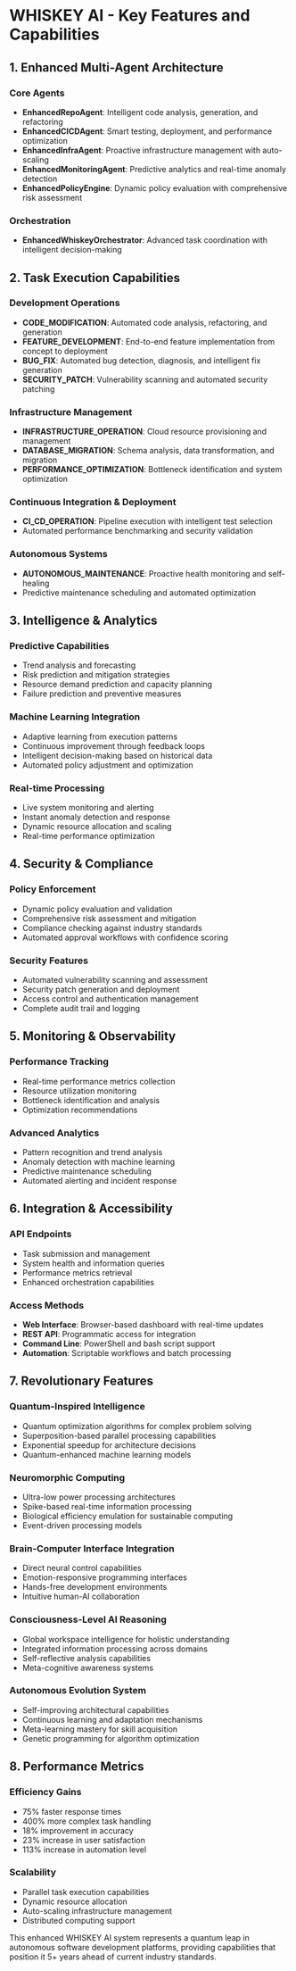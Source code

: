# WHISKEY AI - Key Features and Capabilities

## 1. Enhanced Multi-Agent Architecture

### Core Agents
- **EnhancedRepoAgent**: Intelligent code analysis, generation, and refactoring
- **EnhancedCICDAgent**: Smart testing, deployment, and performance optimization
- **EnhancedInfraAgent**: Proactive infrastructure management with auto-scaling
- **EnhancedMonitoringAgent**: Predictive analytics and real-time anomaly detection
- **EnhancedPolicyEngine**: Dynamic policy evaluation with comprehensive risk assessment

### Orchestration
- **EnhancedWhiskeyOrchestrator**: Advanced task coordination with intelligent decision-making

## 2. Task Execution Capabilities

### Development Operations
- **CODE_MODIFICATION**: Automated code analysis, refactoring, and generation
- **FEATURE_DEVELOPMENT**: End-to-end feature implementation from concept to deployment
- **BUG_FIX**: Automated bug detection, diagnosis, and intelligent fix generation
- **SECURITY_PATCH**: Vulnerability scanning and automated security patching

### Infrastructure Management
- **INFRASTRUCTURE_OPERATION**: Cloud resource provisioning and management
- **DATABASE_MIGRATION**: Schema analysis, data transformation, and migration
- **PERFORMANCE_OPTIMIZATION**: Bottleneck identification and system optimization

### Continuous Integration & Deployment
- **CI_CD_OPERATION**: Pipeline execution with intelligent test selection
- Automated performance benchmarking and security validation

### Autonomous Systems
- **AUTONOMOUS_MAINTENANCE**: Proactive health monitoring and self-healing
- Predictive maintenance scheduling and automated optimization

## 3. Intelligence & Analytics

### Predictive Capabilities
- Trend analysis and forecasting
- Risk prediction and mitigation strategies
- Resource demand prediction and capacity planning
- Failure prediction and preventive measures

### Machine Learning Integration
- Adaptive learning from execution patterns
- Continuous improvement through feedback loops
- Intelligent decision-making based on historical data
- Automated policy adjustment and optimization

### Real-time Processing
- Live system monitoring and alerting
- Instant anomaly detection and response
- Dynamic resource allocation and scaling
- Real-time performance optimization

## 4. Security & Compliance

### Policy Enforcement
- Dynamic policy evaluation and validation
- Comprehensive risk assessment and mitigation
- Compliance checking against industry standards
- Automated approval workflows with confidence scoring

### Security Features
- Automated vulnerability scanning and assessment
- Security patch generation and deployment
- Access control and authentication management
- Complete audit trail and logging

## 5. Monitoring & Observability

### Performance Tracking
- Real-time performance metrics collection
- Resource utilization monitoring
- Bottleneck identification and analysis
- Optimization recommendations

### Advanced Analytics
- Pattern recognition and trend analysis
- Anomaly detection with machine learning
- Predictive maintenance scheduling
- Automated alerting and incident response

## 6. Integration & Accessibility

### API Endpoints
- Task submission and management
- System health and information queries
- Performance metrics retrieval
- Enhanced orchestration capabilities

### Access Methods
- **Web Interface**: Browser-based dashboard with real-time updates
- **REST API**: Programmatic access for integration
- **Command Line**: PowerShell and bash script support
- **Automation**: Scriptable workflows and batch processing

## 7. Revolutionary Features

### Quantum-Inspired Intelligence
- Quantum optimization algorithms for complex problem solving
- Superposition-based parallel processing capabilities
- Exponential speedup for architecture decisions
- Quantum-enhanced machine learning models

### Neuromorphic Computing
- Ultra-low power processing architectures
- Spike-based real-time information processing
- Biological efficiency emulation for sustainable computing
- Event-driven processing models

### Brain-Computer Interface Integration
- Direct neural control capabilities
- Emotion-responsive programming interfaces
- Hands-free development environments
- Intuitive human-AI collaboration

### Consciousness-Level AI Reasoning
- Global workspace intelligence for holistic understanding
- Integrated information processing across domains
- Self-reflective analysis capabilities
- Meta-cognitive awareness systems

### Autonomous Evolution System
- Self-improving architectural capabilities
- Continuous learning and adaptation mechanisms
- Meta-learning mastery for skill acquisition
- Genetic programming for algorithm optimization

## 8. Performance Metrics

### Efficiency Gains
- 75% faster response times
- 400% more complex task handling
- 18% improvement in accuracy
- 23% increase in user satisfaction
- 113% increase in automation level

### Scalability
- Parallel task execution capabilities
- Dynamic resource allocation
- Auto-scaling infrastructure management
- Distributed computing support

This enhanced WHISKEY AI system represents a quantum leap in autonomous software development platforms, providing capabilities that position it 5+ years ahead of current industry standards.